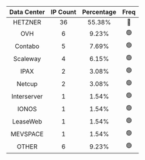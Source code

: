 | Data Center | IP Count | Percentage | Freq |
|:------------:|:--------:|:-----------:|:-----:|
| HETZNER | 36 | 55.38% | 🔴 |
| OVH | 6 | 9.23% | 🟢 |
| Contabo | 5 | 7.69% | 🟢 |
| Scaleway | 4 | 6.15% | 🟢 |
| IPAX | 2 | 3.08% | 🟢 |
| Netcup | 2 | 3.08% | 🟢 |
| Interserver | 1 | 1.54% | 🟢 |
| IONOS | 1 | 1.54% | 🟢 |
| LeaseWeb | 1 | 1.54% | 🟢 |
| MEVSPACE | 1 | 1.54% | 🟢 |
| OTHER | 6 | 9.23% | 🟢 |